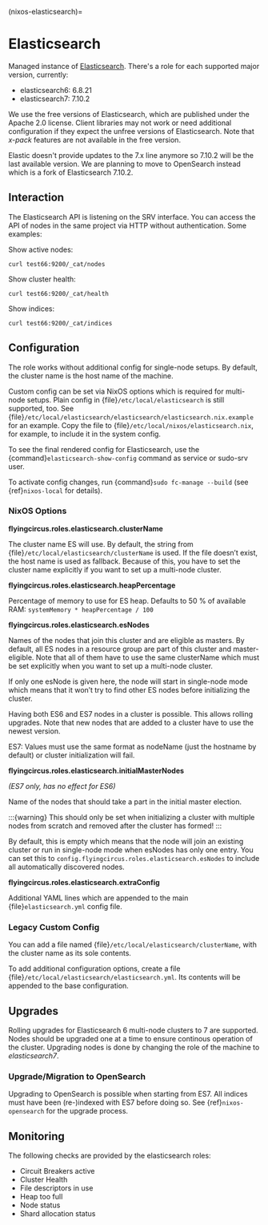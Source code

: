 (nixos-elasticsearch)=

# Elasticsearch

Managed instance of [Elasticsearch](https://www.elastic.co/elasticsearch).
There's a role for each supported major version, currently:

- elasticsearch6: 6.8.21
- elasticsearch7: 7.10.2

We use the free versions of Elasticsearch, which are published under the Apache
2.0 license. Client libraries may not work or need additional configuration if
they expect the unfree versions of Elasticsearch. Note that *x-pack* features
are not available in the free version.

Elastic doesn't provide updates to the 7.x line anymore so 7.10.2
will be the last available version. We are planning to move to OpenSearch
instead which is a fork of Elasticsearch 7.10.2.

## Interaction

The Elasticsearch API is listening on the SRV interface. You can access
the API of nodes in the same project via HTTP without authentication.
Some examples:

Show active nodes:

```shell
curl test66:9200/_cat/nodes
```

Show cluster health:

```shell
curl test66:9200/_cat/health
```

Show indices:

```shell
curl test66:9200/_cat/indices
```

## Configuration

The role works without additional config for single-node setups.
By default, the cluster name is the host name of the machine.

Custom config can be set via NixOS options which is required for multi-node
setups. Plain config in {file}`/etc/local/elasticsearch` is still supported, too.
See {file}`/etc/local/elasticsearch/elasticsearch/elasticsearch.nix.example` for an example.
Copy the file to {file}`/etc/local/nixos/elasticsearch.nix`, for example, to
include it in the system config.

To see the final rendered config for Elasticsearch, use the
{command}`elasticsearch-show-config` command as service or sudo-srv user.

To activate config changes, run {command}`sudo fc-manage --build`
  (see {ref}`nixos-local` for details).

### NixOS Options

**flyingcircus.roles.elasticsearch.clusterName**

The cluster name ES will use. By default, the string from
{file}`/etc/local/elasticsearch/clusterName` is used. If the file doesn’t exist,
the host name is used as fallback. Because of this, you have to set the
cluster name explicitly if you want to set up a multi-node cluster.

**flyingcircus.roles.elasticsearch.heapPercentage**

Percentage of memory to use for ES heap. Defaults to 50 % of available
RAM: `systemMemory * heapPercentage / 100`

**flyingcircus.roles.elasticsearch.esNodes**

Names of the nodes that join this cluster and are eligible as masters.
By default, all ES nodes in a resource group are part of this cluster
and master-eligible. Note that all of them have to use the same
clusterName which must be set explicitly when you want to set up a
multi-node cluster.

If only one esNode is given here, the node will start in single-node
mode which means that it won’t try to find other ES nodes before
initializing the cluster.

Having both ES6 and ES7 nodes in a cluster is possible. This allows
rolling upgrades. Note that new nodes that are added to a cluster have
to use the newest version.

ES7: Values must use the same format as nodeName (just the hostname by
default) or cluster initialization will fail.

**flyingcircus.roles.elasticsearch.initialMasterNodes**

*(ES7 only, has no effect for ES6)*

Name of the nodes that should take a part in the initial master
election.

:::{warning}
This should only be set when initializing a cluster
with multiple nodes from scratch and removed after the cluster has
formed!
:::

By default, this is empty which means that the node will join an
existing cluster or run in single-node mode when esNodes has only one
entry. You can set this to
`config.flyingcircus.roles.elasticsearch.esNodes` to include all
automatically discovered nodes.

**flyingcircus.roles.elasticsearch.extraConfig**

Additional YAML lines which are appended to the main
{file}`elasticsearch.yml` config file.

### Legacy Custom Config

You can add a file named {file}`/etc/local/elasticsearch/clusterName`, with
the cluster name as its sole contents.

To add additional configuration options, create a file
{file}`/etc/local/elasticsearch/elasticsearch.yml`. Its contents will be
appended to the base configuration.

## Upgrades

Rolling upgrades for Elasticsearch 6 multi-node clusters to 7 are supported.
Nodes should be upgraded one at a time to ensure continous operation of the
cluster. Upgrading nodes is done by changing the role of the machine to
*elasticsearch7*.

### Upgrade/Migration to OpenSearch

Upgrading to OpenSearch is possible when starting from ES7. All indices must
have been (re-)indexed with ES7 before doing so. See
{ref}`nixos-opensearch` for the upgrade process.

## Monitoring

The following checks are provided by the elasticsearch roles:

- Circuit Breakers active
- Cluster Health
- File descriptors in use
- Heap too full
- Node status
- Shard allocation status
